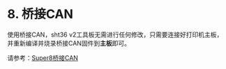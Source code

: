# 8. 桥接CAN

使用桥接CAN，sht36 v2工具板无需进行任何修改，只需要连接好打印机主板，并重新编译并烧录桥接CAN固件到**主板**即可。

请参考：[Super8桥接CAN](/board/fly_super8/Super8canbridge "点击即可跳转")

